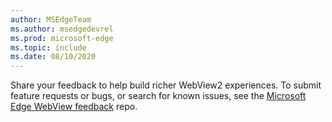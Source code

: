 ```yaml
---
author: MSEdgeTeam
ms.author: msedgedevrel
ms.prod: microsoft-edge
ms.topic: include
ms.date: 08/10/2020
---
```

Share your feedback to help build richer WebView2 experiences.  To submit feature requests or bugs, or search for known issues, see the [Microsoft Edge WebView feedback][GithubMicrosoftedgeWebviewfeedback] repo.  

<!-- links -->  

[GithubMicrosoftedgeWebviewfeedback]: https://github.com/MicrosoftEdge/WebViewFeedback "WebView Feedback - MicrosoftEdge/WebViewFeedback | GitHub"  
